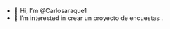 - 👋 Hi, I’m @Carlosaraque1
- 👀 I’m interested in crear un proyecto de encuestas .
<!---
Carlosaraque1/Carlosaraque1 is a ✨ special ✨ repository because its `README.md` (this file) appears on your GitHub profile.
You can click the Preview link to take a look at your changes.
--->

